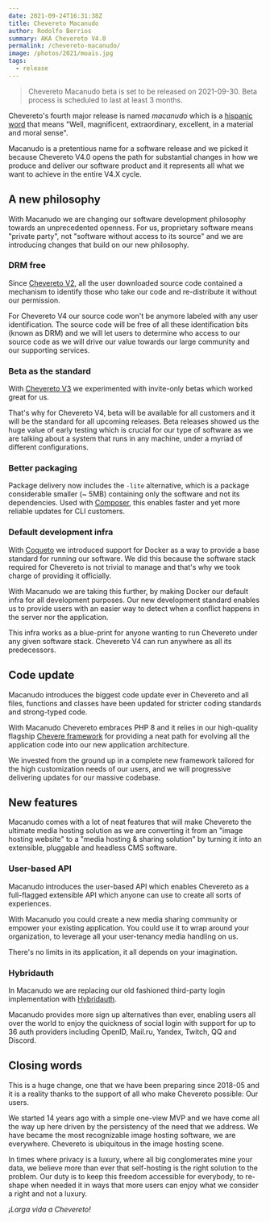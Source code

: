 ```yaml
---
date: 2021-09-24T16:31:38Z
title: Chevereto Macanudo
author: Rodolfo Berrios
summary: AKA Chevereto V4.0
permalink: /chevereto-macanudo/
image: /photos/2021/moais.jpg
tags:
  - release
---
```


> Chevereto Macanudo beta is set to be released on 2021-09-30. Beta process is scheduled to last at least 3 months.

Chevereto's fourth major release is named *macanudo* which is a [hispanic word](https://dle.rae.es/macanudo) that means "Well, magnificent, extraordinary, excellent, in a material and moral sense".

Macanudo is a pretentious name for a software release and we picked it because Chevereto V4.0 opens the path for substantial changes in how we produce and deliver our software product and it represents all what we want to achieve in the entire V4.X cycle.

## A new philosophy

With Macanudo we are changing our software development philosophy towards an unprecedented openness. For us, proprietary software means "private party", not "software without access to its source" and we are introducing changes that build on our new philosophy.

### DRM free

Since [Chevereto V2](https://releases.chevereto.com/2.X/), all the user downloaded source code contained  a mechanism to identify those who take our code and re-distribute it without our permission.

For Chevereto V4 our source code won't be anymore labeled with any user identification. The source code will be free of all these identification bits (known as DRM) and we will let users to determine who access to our source code as we will drive our value towards our large community and our supporting services.

### Beta as the standard

With [Chevereto V3](https://releases.chevereto.com/3.X/) we experimented with invite-only betas which worked great for us.

That's why for Chevereto V4, beta will be available for all customers and it will be the standard for all upcoming releases. Beta releases showed us the huge value of early testing which is crucial for our type of software as we are talking about a system that runs in any machine, under a myriad of different configurations.

### Better packaging

Package delivery now includes the `-lite` alternative, which is a package considerable smaller (~ 5MB) containing only the software and not its dependencies. Used with [Composer](https://getcomposer.org/), this enables faster and yet more reliable updates for CLI customers.

### Default development infra

With [Coqueto](https://releases.chevereto.com/3.X/3.20/3.20.0.html) we introduced support for Docker as a way to provide a base standard for running our software. We did this because the software stack required for Chevereto is not trivial to manage and that's why we took charge of providing it officially.

With Macanudo we are taking this further, by making Docker our default infra for all development purposes. Our new development standard enables us to provide users with an easier way to detect when a conflict happens in the server nor the application.

This infra works as a blue-print for anyone wanting to run Chevereto under any given software stack. Chevereto V4 can run anywhere as all its predecessors.

## Code update

Macanudo introduces the biggest code update ever in Chevereto and all files, functions and classes have been updated for stricter coding standards and strong-typed code.

With Macanudo Chevereto embraces PHP 8 and it relies in our high-quality flagship [Chevere framework](https://chevere.org) for providing a neat path for evolving all the application code into our new application architecture.

We invested from the ground up in a complete new framework tailored for the high customization needs of our users, and we will progressive delivering updates for our massive codebase.

## New features

Macanudo comes with a lot of neat features that will make Chevereto the ultimate media hosting solution as we are converting it from an "image hosting website" to a "media hosting & sharing solution" by turning it into an extensible, pluggable and headless CMS software.

### User-based API

Macanudo introduces the user-based API which enables Chevereto as a full-flagged extensible API which anyone can use to create all sorts of experiences.

With Macanudo you could create a new media sharing community or empower your existing application. You could use it to wrap around your organization, to leverage all your user-tenancy media handling on us.

There's no limits in its application, it all depends on your imagination.

### Hybridauth

In Macanudo we are replacing our old fashioned third-party login implementation with [Hybridauth](https://github.com/hybridauth/hybridauth).

Macanudo provides more sign up alternatives than ever, enabling users all over the world to enjoy the quickness of social login with support for up to 36 auth providers including OpenID, Mail.ru, Yandex, Twitch, QQ and Discord.

## Closing words

This is a huge change, one that we have been preparing since 2018-05 and it is a reality thanks to the support of all who make Chevereto possible: Our users.

We started 14 years ago with a simple one-view MVP and we have come all the way up here driven by the persistency of the need that we address. We have became the most recognizable image hosting software, we are everywhere. Chevereto is ubiquitous in the image hosting scene.

In times where privacy is a luxury, where all big conglomerates mine your data, we believe more than ever that self-hosting is the right solution to the problem. Our duty is to keep this freedom accessible for everybody, to re-shape when needed it in ways that more users can enjoy what we consider a right and not a luxury.

*¡Larga vida a Chevereto!*

